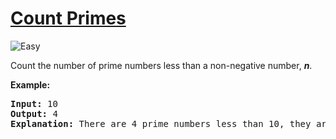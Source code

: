 # [Count Primes](https://leetcode.com/problems/count-primes/)
<img src="https://img.shields.io/badge/difficulty-easy-green.svg?style=flat-square" alt="Easy" />

<p>Count the number of prime numbers less than a non-negative number, <b><i>n</i></b>.</p>

<p><strong>Example:</strong></p>

<pre>
<strong>Input:</strong> 10
<strong>Output:</strong> 4
<strong>Explanation:</strong> There are 4 prime numbers less than 10, they are 2, 3, 5, 7.
</pre>
